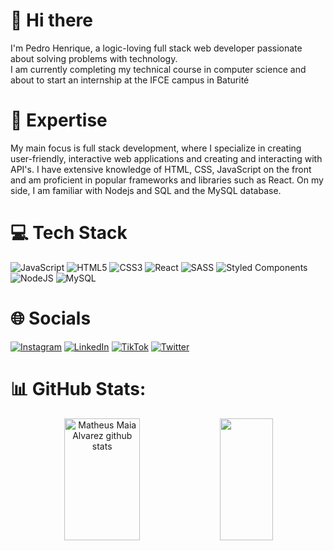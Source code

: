 # 👋 Hi there

I'm Pedro Henrique, a logic-loving full stack web developer passionate about solving problems with technology. </br>
I am currently completing my technical course in computer science and about to start an internship at the IFCE campus in Baturité

# 🚀 Expertise

My main focus is full stack development, where I specialize in creating user-friendly, interactive web applications and creating and interacting with API's. I have extensive knowledge of HTML, CSS, JavaScript on the front and am proficient in popular frameworks and libraries such as React. On my side, I am familiar with Nodejs and SQL and the MySQL database.

# 💻 Tech Stack
![JavaScript](https://img.shields.io/badge/javascript-%23323330.svg?style=for-the-badge&logo=javascript&logoColor=%23F7DF1E) 
![HTML5](https://img.shields.io/badge/html5-%23E34F26.svg?style=for-the-badge&logo=html5&logoColor=white) 
![CSS3](https://img.shields.io/badge/css3-%231572B6.svg?style=for-the-badge&logo=css3&logoColor=white) 
![React](https://img.shields.io/badge/react-%2320232a.svg?style=for-the-badge&logo=react&logoColor=%2361DAFB) 
![SASS](https://img.shields.io/badge/SASS-hotpink.svg?style=for-the-badge&logo=SASS&logoColor=white) 
![Styled Components](https://img.shields.io/badge/styled--components-DB7093?style=for-the-badge&logo=styled-components&logoColor=white)
![NodeJS](https://img.shields.io/badge/node.js-6DA55F?style=for-the-badge&logo=node.js&logoColor=white)
![MySQL](https://img.shields.io/badge/mysql-%2300f.svg?style=for-the-badge&logo=mysql&logoColor=white)

# 🌐 Socials

[![Instagram](https://img.shields.io/badge/Instagram-%23E4405F.svg?logo=Instagram&logoColor=white)](https://instagram.com/pedrohenrique._____) 
[![LinkedIn](https://img.shields.io/badge/LinkedIn-%230077B5.svg?logo=linkedin&logoColor=white)](https://linkedin.com/in/pedro-henrique-lp142830) 
[![TikTok](https://img.shields.io/badge/TikTok-%23000000.svg?logo=TikTok&logoColor=white)](https://tiktok.com/@pedrohenrique._____)
[![Twitter](https://img.shields.io/badge/Twitter-%231DA1F2.svg?logo=Twitter&logoColor=white)](https://twitter.com/pedrodev30) 

# 📊 GitHub Stats:

<div align="center">  
  <img width="49%" height="195px" src="https://github-readme-stats.vercel.app/api?username=pedrodev30&show_icons=true&count_private=true&hide_border=true&title_color=5CCDEB&icon_color=5CCDEB&text_color=ffffff&bg_color=0d1117" alt="Matheus Maia Alvarez github stats" /> 
  <img width="41%" height="195px" src="https://github-readme-stats.vercel.app/api/top-langs/?username=pedrodev30&layout=compact&hide_border=true&title_color=5CCDEB&text_color=ffffff&bg_color=0d1117" />
</div>
